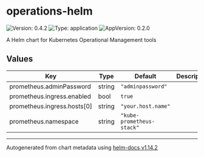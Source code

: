 # operations-helm

![Version: 0.4.2](https://img.shields.io/badge/Version-0.4.2-informational?style=flat-square) ![Type: application](https://img.shields.io/badge/Type-application-informational?style=flat-square) ![AppVersion: 0.2.0](https://img.shields.io/badge/AppVersion-0.2.0-informational?style=flat-square)

A Helm chart for Kubernetes Operational Management tools

## Values

| Key | Type | Default | Description |
|-----|------|---------|-------------|
| prometheus.adminPassword | string | `"adminpassword"` |  |
| prometheus.ingress.enabled | bool | `true` |  |
| prometheus.ingress.hosts[0] | string | `"your.host.name"` |  |
| prometheus.namespace | string | `"kube-prometheus-stack"` |  |

----------------------------------------------
Autogenerated from chart metadata using [helm-docs v1.14.2](https://github.com/norwoodj/helm-docs/releases/v1.14.2)
